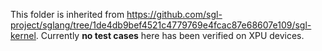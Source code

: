 This folder is inherited from https://github.com/sgl-project/sglang/tree/1de4db9bef4521c4779769e4fcac87e68607e109/sgl-kernel. Currently **no test cases** here has been verified on XPU devices.
